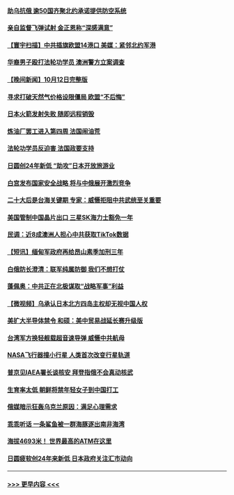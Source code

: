 #### [助乌抗俄 逾50国齐聚北约承诺提供防空系统](../pages/prog202/a103550276.md?t=10131550) 
#### [亲自监督飞弹试射 金正恩称“深感满意”](../pages/prog202/a103550259.md?t=10131550) 
#### [【寰宇扫描】中共插旗欧盟14港口 美媒：紧邻北约军港](../pages/prog202/a103550109.md?t=10131550) 
#### [华裔男子殴打法轮功学员 澳洲警方立案调查](../pages/prog202/a103550123.md?t=10131550) 
#### [【晚间新闻】10月12日完整版](../pages/prog202/a103550077.md?t=10131550) 
#### [寻求打破天然气价格设限僵局 欧盟“不后悔”](../pages/prog202/a103549954.md?t=10131550) 
#### [日本火箭发射失败 随即远程销毁](../pages/prog202/a103549956.md?t=10131550) 
#### [炼油厂罢工进入第四周 法国闹油荒](../pages/prog202/a103549962.md?t=10131550) 
#### [法轮功学员反迫害 法国政要支持](../pages/prog202/a103549964.md?t=10131550) 
#### [日圆创24年新低 “助攻”日本开放旅游业](../pages/prog202/a103549972.md?t=10131550) 
#### [白宫发布国家安全战略 将与中俄展开激烈竞争](../pages/prog202/a103549723.md?t=10131550) 
#### [二十大后是台海关键期 专家：威慑拒阻中共武统至关重要](../pages/prog202/a103549764.md?t=10131550) 
#### [美国管制中国晶片出口 三星SK海力士豁免一年](../pages/prog202/a103549712.md?t=10131550) 
#### [民调：近8成澳洲人担心中共获取TikTok数据](../pages/prog202/a103549765.md?t=10131550) 
#### [【短讯】缅甸军政府再给昂山素季加刑三年](../pages/prog202/a103549714.md?t=10131550) 
#### [白俄防长澄清：联军纯属防御 我们不想打仗](../pages/prog202/a103549668.md?t=10131550) 
#### [蓬佩奥：中共正在北极谋取“战略军事”利益](../pages/prog202/a103549692.md?t=10131550) 
#### [【微视频】乌承认日本北方四岛主权却无视中国人权](../pages/prog202/a103549612.md?t=10131550) 
#### [美扩大半导体禁令 和硕：美中贸易战延长赛升级版](../pages/prog202/a103549599.md?t=10131550) 
#### [台湾军方换轻舰载超音速导弹 威慑中共航母](../pages/prog202/a103549574.md?t=10131550) 
#### [NASA飞行器撞小行星 人类首次改变行星轨道](../pages/prog202/a103549560.md?t=10131550) 
#### [普京见IAEA署长谈核安 拜登指俄不会真动核武](../pages/prog202/a103549543.md?t=10131550) 
#### [生育率太低 朝鲜将禁年轻女子到中国打工](../pages/prog202/a103549449.md?t=10131550) 
#### [俄媒暗示狂轰乌克兰原因：满足心理需求](../pages/prog202/a103549453.md?t=10131550) 
#### [乖乖听话 一条鲨鱼被一群海豚逐出南非海湾](../pages/prog202/a103549470.md?t=10131550) 
#### [海拔4693米！ 世界最高的ATM在这里](../pages/prog202/a103549396.md?t=10131550) 
#### [日圆疲软创24年来新低 日本政府关注汇市动向](../pages/prog202/a103549375.md?t=10131550) 

----
#### [ >>> 更早内容 <<< ](../indexes/prog202-earlier.md)
